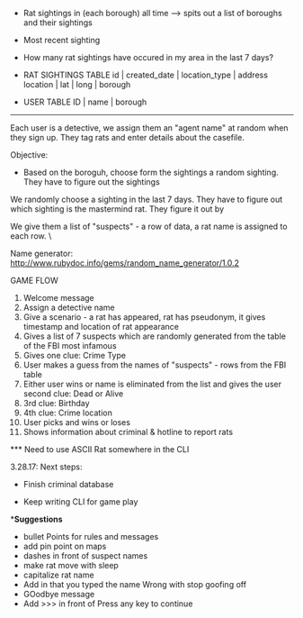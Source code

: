 - Rat sightings in (each borough) all time --> spits out a list of boroughs and their sightings
- Most recent sighting
- How many rat sightings have occured in my area in the last 7 days?


- RAT SIGHTINGS TABLE
id | created_date | location_type | address location | lat | long | borough

- USER TABLE
ID | name | borough


****
Each user is a detective, we assign them an "agent name" at random when they sign up.
They tag rats and enter details about the casefile.

Objective:
- Based on the boroguh, choose form the sightings a random
sighting. They have to figure out the sightings

We randomly choose a sighting in the last 7 days. They have to figure out which sighting is the mastermind rat. They figure it out by

We give them a list of "suspects" - a row of data, a rat name is assigned to each row. \


Name generator: http://www.rubydoc.info/gems/random_name_generator/1.0.2





GAME FLOW

1. Welcome message
2. Assign a detective name
3. Give a scenario - a rat has appeared, rat has pseudonym, it gives timestamp and location of rat appearance
4. Gives a list of 7 suspects which are randomly generated from the table of the FBI most infamous
5. Gives one clue: Crime Type
6. User makes a guess from the names of "suspects" - rows from the FBI table
7. Either user wins or name is eliminated from the list and gives the user second clue: Dead or Alive
8. 3rd clue: Birthday
9. 4th clue: Crime location
10. User picks and wins or loses
11. Shows information about criminal & hotline to report rats


*** Need to use ASCII Rat somewhere in the CLI


3.28.17:
Next steps:
- Finish criminal database

- Keep writing CLI for game play





*******Suggestions******
- bullet Points for rules and messages
- add pin point on maps
- dashes in front of suspect names
- make rat move with sleep
- capitalize rat name
- Add in that you typed the name Wrong with stop goofing off
- GOodbye message
- Add >>> in front of Press any key to continue 
